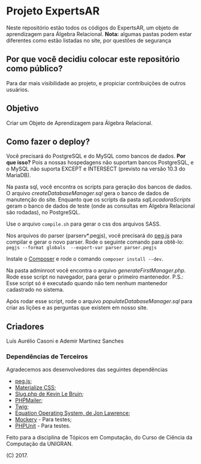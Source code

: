 # Projeto ExpertsAR

Neste repositório estão todos os códigos do ExpertsAR, um objeto de aprendizagem para Álgebra Relacional.
**Nota:** algumas pastas podem estar diferentes como estão listadas no site, por questões de segurança

## Por que você decidiu colocar este repositório como público?

Para dar mais visibilidade ao projeto, e propiciar contribuições de outros usuários.

## Objetivo

Criar um Objeto de Aprendizagem para Álgebra Relacional.

## Como fazer o deploy?

Você precisará do PostgreSQL e do MySQL como bancos de dados. **Por que isso?** Pois a nossas hospedagens não suportam bancos PostgreSQL, e o MySQL não suporta EXCEPT e INTERSECT (previsto na versão 10.3 do MariaDB).

Na pasta sql, você encontra os scripts para geração dos bancos de dados. O arquivo _createDatabaseManager.sql_ gera o banco de dados de manutenção do site. Enquanto que os scripts da pasta _sqlLocadoraScripts_ geram o banco de dados de teste (onde as consultas em Álgebra Relacional são rodadas), no PostgreSQL.

Use o arquivo ``compile.sh`` para gerar o css dos arquivos SASS.

Nos arquivos do parser (parserv\*.pegjs), você precisará do [peg.js](https://pegjs.org/) para compilar e gerar o novo parser. Rode o seguinte comando para obtê-lo:
`` pegjs --format globals  --export-var parser parser.pegjs``

Instale o [Composer](https://getcomposer.org/) e rode o comando ``composer install --dev``.

Na pasta adminroot você encontra o arquivo _generateFirstManager.php_. Rode esse script no navegador, para gerar o primeiro mantenedor. P.S.: Esse script só é executado quando não tem nenhum mantenedor cadastrado no sistema.

Após rodar esse script, rode o arquivo _populateDatabaseManager.sql_ para criar as lições e as perguntas que existem em nosso site.
## Criadores

Luís Aurélio Casoni e Ademir Martinez Sanches

### Dependências de Terceiros

Agradecemos aos desenvolvedores das seguintes dependências

* [peg.js](https://pegjs.org/);
* [Materialize CSS](http://materializecss.com/);
* [Slug.php de Kevin Le Bruin](https://github.com/kevinlebrun/slug.php);
* [PHPMailer](https://github.com/PHPMailer/PHPMailer);
* [Twig](https://twig.sensiolabs.org/);
* [Equation Operating System, de Jon Lawrence](https://github.com/jlawrence11/eos);
* [Mockery](http://docs.mockery.io/en/latest/) - Para testes;
* [PHPUnit](https://phpunit.de/) - Para testes.

Feito para a disciplina de Tópicos em Computação, do Curso de Ciência da Computação da UNIGRAN.

(C) 2017.
